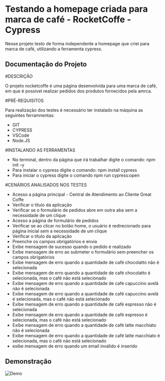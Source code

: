 
# Testando a homepage criada para marca de café - RocketCoffe - Cypress

Nesse projeto testo de forma independente a homepage que criei para marca de café, utilizando a ferramenta cypress. 


## Documentação do Projeto

#DESCRIÇÃO

O projeto rocketcoffe é uma página desenvolvida para uma marca de café, em que é possível
realizar pedidos dos produtos fornecidos pela amrca.

#PRÉ-REQUISITOS

Para realização dos testes é necessário ter instalado na máquina as seguintes ferramnentas:

- GIT 
- CYPRESS  
- VSCode
- Node.JS

#INSTALANDO AS FERRAMENTAS
- No terminal, dentro da página que irá trabalhar digite o comando: npm init –y
- Para instalar o cypress digite o comando: npm install cypress
- Para iniciar o cypress digite o comando npm run cypress:open

#CENÁRIOS ANALISADOS NOS TESTES
- Acesso a página principal - Central de Atendimento ao Cliente Great Coffe
- Verificar o título da aplicação
- Verificar se o formulário de pedidos abre em outra aba sem a necessidade de um clique
- Acesso a página de formulário de pedidos
- Verificar se ao clicar no botão home, o usuário é redirecionado para página inicial sem a necessidade de um clique
- Verificar o título da aplicação
- Preenche os campos obrigatórios e envia
- Exibe mensagem de sucesso quando o pedido é realizado
- Exibe mensagem de erro ao submeter o formulário sem preencher os campos obrigatórios
- Exibe mensagem de erro quando a quantidade de café chocolatto não é selecionada
- Exibe mensagem de erro quando a quantidade de café chocolatto é selecionada, mas o café não está selecionado
- Exibe mensagem de erro quando a quantidade de café capuccino avelã não é selecionada
- Exibe mensagem de erro quando a quantidade de café capuccino avelã é selecionada, mas o café não está selecionado
- Exibe mensagem de erro quando a quantidade de café espresso não é selecionada
- Exibe mensagem de erro quando a quantidade de café espresso é selecionada, mas o café não está selecionado
- Exibe mensagem de erro quando a quantidade de café latte macchiato não é selecionada
- Exibe mensagem de erro quando a quantidade de café latte macchiato é selecionada, mas o café não está selecionado
- exibe mensagem de erro quando um email inválido é inserido


## Demonstração

![Demo](https://media.giphy.com/media/9vzs5xrVXW9EBD6QCp/giphy.gif "Demo")
